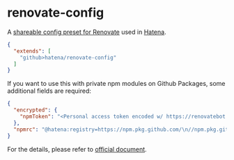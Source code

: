 # renovate-config

A [shareable config preset for Renovate](https://docs.renovatebot.com/config-presets/) used in [Hatena](https://hatenacorp.jp/).

```json
{
  "extends": [
    "github>hatena/renovate-config"
  ]
}
```

If you want to use this with private npm modules on Github Packages, some additional fields are required:

```json
{
  "encrypted": {
    "npmToken": "<Personal access token encoded w/ https://renovatebot.com/encrypt>"
  },
  "npmrc": "@hatena:registry=https://npm.pkg.github.com/\n//npm.pkg.github.com/:_authToken=${NPM_TOKEN}",
}
```
For the details, please refer to [official document](https://docs.renovatebot.com/private-modules/).
